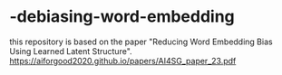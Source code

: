 # -debiasing-word-embedding
this repository is based on the paper "Reducing Word Embedding Bias Using Learned Latent Structure".  https://aiforgood2020.github.io/papers/AI4SG_paper_23.pdf 
